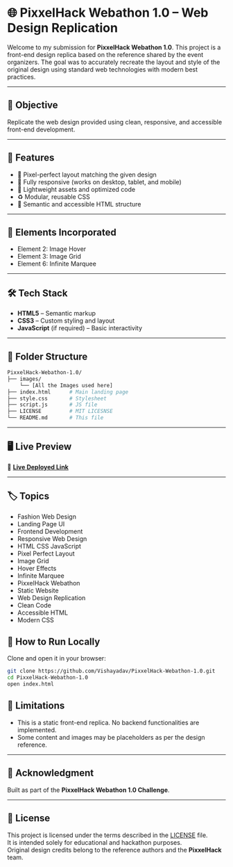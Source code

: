 # 🌐 PixxelHack Webathon 1.0 – Web Design Replication

Welcome to my submission for **PixxelHack Webathon 1.0**. This project is a front-end design replica based on the reference shared by the event organizers. The goal was to accurately recreate the layout and style of the original design using standard web technologies with modern best practices.

---

## 🎯 Objective

Replicate the web design provided using clean, responsive, and accessible front-end development.

---

## 🚀 Features

- 🎨 Pixel-perfect layout matching the given design
- 📱 Fully responsive (works on desktop, tablet, and mobile)
- 💾 Lightweight assets and optimized code
- ♻️ Modular, reusable CSS
- 🧠 Semantic and accessible HTML structure

---
## 📂 Elements Incorporated

-  Element 2: Image Hover
-  Element 3: Image Grid
-  Element 6: Infinite Marquee

---
## 🛠️ Tech Stack

- **HTML5** – Semantic markup  
- **CSS3** – Custom styling and layout  
- **JavaScript** (if required) – Basic interactivity  

---

## 📂 Folder Structure

```bash
PixxelHack-Webathon-1.0/
├── images/
    └── [All the Images used here]
├── index.html      # Main landing page
├── style.css       # Stylesheet
├── script.js       # JS file
├── LICENSE         # MIT LICESNSE
└── README.md       # This file
```


---

## 🖥️ Live Preview

🔗 **[Live Deployed Link](#https://vishayadav.github.io/PixxelHack-Webathon-1.0/)**  

---
## 🏷️ Topics

- Fashion Web Design  
- Landing Page UI  
- Frontend Development  
- Responsive Web Design  
- HTML CSS JavaScript  
- Pixel Perfect Layout  
- Image Grid  
- Hover Effects  
- Infinite Marquee  
- PixxelHack Webathon  
- Static Website  
- Web Design Replication  
- Clean Code  
- Accessible HTML  
- Modern CSS  



## 📌 How to Run Locally

Clone and open it in your browser:

```bash
git clone https://github.com/Vishayadav/PixxelHack-Webathon-1.0.git
cd PixxelHack-Webathon-1.0
open index.html
```
## 🚧 Limitations

- This is a static front-end replica. No backend functionalities are implemented.
- Some content and images may be placeholders as per the design reference.

---

## 🤝 Acknowledgment
Built as part of the **PixxelHack Webathon 1.0 Challenge**.

---

## 📜 License

This project is licensed under the terms described in the [LICENSE](./LICENSE) file.  
It is intended solely for educational and hackathon purposes.  
Original design credits belong to the reference authors and the **PixxelHack** team.
